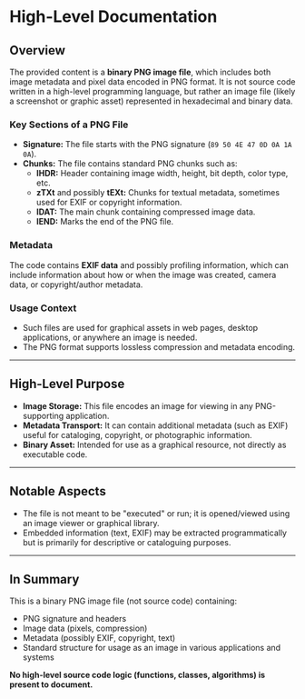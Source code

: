 # High-Level Documentation

## Overview

The provided content is a **binary PNG image file**, which includes both image metadata and pixel data encoded in PNG format. It is not source code written in a high-level programming language, but rather an image file (likely a screenshot or graphic asset) represented in hexadecimal and binary data.

### Key Sections of a PNG File

- **Signature:** The file starts with the PNG signature (`89 50 4E 47 0D 0A 1A 0A`).
- **Chunks:** The file contains standard PNG chunks such as:
  - **IHDR:** Header containing image width, height, bit depth, color type, etc.
  - **zTXt** and possibly **tEXt:** Chunks for textual metadata, sometimes used for EXIF or copyright information.
  - **IDAT:** The main chunk containing compressed image data.
  - **IEND:** Marks the end of the PNG file.

### Metadata

The code contains **EXIF data** and possibly profiling information, which can include information about how or when the image was created, camera data, or copyright/author metadata.

### Usage Context

- Such files are used for graphical assets in web pages, desktop applications, or anywhere an image is needed.
- The PNG format supports lossless compression and metadata encoding.

---

## High-Level Purpose

- **Image Storage:** This file encodes an image for viewing in any PNG-supporting application.
- **Metadata Transport:** It can contain additional metadata (such as EXIF) useful for cataloging, copyright, or photographic information.
- **Binary Asset:** Intended for use as a graphical resource, not directly as executable code.

---

## Notable Aspects

- The file is not meant to be "executed" or run; it is opened/viewed using an image viewer or graphical library.
- Embedded information (text, EXIF) may be extracted programmatically but is primarily for descriptive or cataloguing purposes.

---

## In Summary

This is a binary PNG image file (not source code) containing:
- PNG signature and headers
- Image data (pixels, compression)
- Metadata (possibly EXIF, copyright, text)
- Standard structure for usage as an image in various applications and systems

**No high-level source code logic (functions, classes, algorithms) is present to document.**